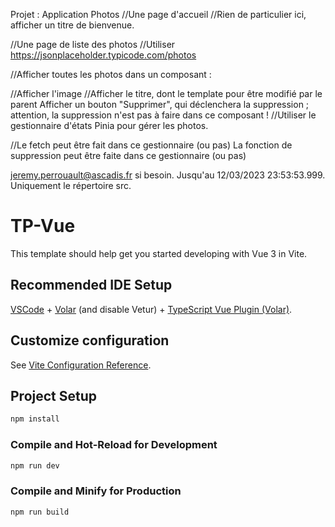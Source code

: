 Projet : Application Photos
//Une page d'accueil
//Rien de particulier ici, afficher un titre de bienvenue.

//Une page de liste des photos
//Utiliser https://jsonplaceholder.typicode.com/photos

//Afficher toutes les photos dans un composant :

//Afficher l'image
//Afficher le titre, dont le template pour être modifié par le parent
Afficher un bouton "Supprimer", qui déclenchera la suppression ; attention, la suppression n'est pas à faire dans ce composant !
//Utiliser le gestionnaire d'états Pinia pour gérer les photos.

//Le fetch peut être fait dans ce gestionnaire (ou pas)
La fonction de suppression peut être faite dans ce gestionnaire (ou pas)


jeremy.perrouault@ascadis.fr si besoin. Jusqu'au 12/03/2023 23:53:53.999. Uniquement le répertoire src.




# TP-Vue

This template should help get you started developing with Vue 3 in Vite.

## Recommended IDE Setup

[VSCode](https://code.visualstudio.com/) + [Volar](https://marketplace.visualstudio.com/items?itemName=Vue.volar) (and disable Vetur) + [TypeScript Vue Plugin (Volar)](https://marketplace.visualstudio.com/items?itemName=Vue.vscode-typescript-vue-plugin).

## Customize configuration

See [Vite Configuration Reference](https://vitejs.dev/config/).

## Project Setup

```sh
npm install
```

### Compile and Hot-Reload for Development

```sh
npm run dev
```

### Compile and Minify for Production

```sh
npm run build
```
